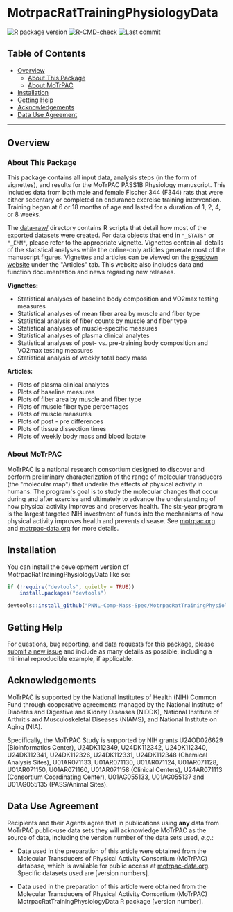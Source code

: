 # MotrpacRatTrainingPhysiologyData

<!-- badges: start -->

![R package version](https://img.shields.io/github/r-package/v/PNNL-Comp-Mass-Spec/MotrpacRatTrainingPhysiologyData?label=R%20package)
[![R-CMD-check](https://github.com/PNNL-Comp-Mass-Spec/MotrpacRatTrainingPhysiologyData/actions/workflows/R-CMD-check.yaml/badge.svg)](https://github.com/PNNL-Comp-Mass-Spec/MotrpacRatTrainingPhysiologyData/actions/workflows/R-CMD-check.yaml)
![Last commit](https://img.shields.io/github/last-commit/PNNL-Comp-Mass-Spec/MotrpacRatTrainingPhysiologyData/master)

<!-- badges: end -->

## Table of Contents

* [Overview](#overview)
  * [About This Package](#about-this-package)
  * [About MoTrPAC](#about-motrpac)
* [Installation](#installation)
* [Getting Help](#getting-help)
* [Acknowledgements](#acknowledgements)
* [Data Use Agreement](#data-use-agreement)

***

## Overview

### About This Package

This package contains all input data, analysis steps (in the form of vignettes), and results for the MoTrPAC PASS1B Physiology manuscript. This includes data from both male and female Fischer 344 (F344) rats that were either sedentary or completed an endurance exercise training intervention. Training began at 6 or 18 months of age and lasted for a duration of 1, 2, 4, or 8 weeks.

The [data-raw/](https://github.com/PNNL-Comp-Mass-Spec/MotrpacRatTrainingPhysiologyData/tree/master/data-raw) directory contains R scripts that detail how most of the exported datasets were created. For data objects that end in `"_STATS"` or `"_EMM"`, please refer to the appropriate vignette. Vignettes contain all details of the statistical analyses while the online-only articles generate most of the manuscript figures. Vignettes and articles can be viewed on the [pkgdown website](https://pnnl-comp-mass-spec.github.io/MotrpacRatTrainingPhysiologyData/) under the "Articles" tab. This website also includes data and function documentation and news regarding new releases.

**Vignettes:**

* Statistical analyses of baseline body composition and VO2max testing measures
* Statistical analyses of mean fiber area by muscle and fiber type
* Statistical analysis of fiber counts by muscle and fiber type
* Statistical analyses of muscle-specific measures 
* Statistical analyses of plasma clinical analytes
* Statistical analyses of post- vs. pre-training body composition and VO2max testing measures
* Statistical analysis of weekly total body mass

**Articles:**

* Plots of plasma clinical analytes
* Plots of baseline measures
* Plots of fiber area by muscle and fiber type
* Plots of muscle fiber type percentages
* Plots of muscle measures
* Plots of post - pre differences
* Plots of tissue dissection times
* Plots of weekly body mass and blood lactate


### About MoTrPAC

MoTrPAC is a national research consortium designed to discover and perform preliminary characterization of the range of molecular transducers (the "molecular map") that underlie the effects of physical activity in humans. The program's goal is to study the molecular changes that occur during and after exercise and ultimately to advance the understanding of how physical activity improves and preserves health. The six-year program is the largest targeted NIH investment of funds into the mechanisms of how physical activity improves health and prevents disease. See [motrpac.org](https://www.motrpac.org/) and [motrpac-data.org](https://motrpac-data.org/) for more details.

## Installation

You can install the development version of MotrpacRatTrainingPhysiologyData like so:

``` r
if (!require("devtools", quietly = TRUE))
    install.packages("devtools")

devtools::install_github("PNNL-Comp-Mass-Spec/MotrpacRatTrainingPhysiologyData")
```

## Getting Help

For questions, bug reporting, and data requests for this package, please [submit a new issue](https://github.com/PNNL-Comp-Mass-Spec/MotrpacRatTrainingPhysiologyData/issues) and include as many details as possible, including a minimal reproducible example, if applicable.

## Acknowledgements

MoTrPAC is supported by the National Institutes of Health (NIH) Common Fund through cooperative agreements managed by the National Institute of Diabetes and Digestive and Kidney Diseases (NIDDK), National Institute of Arthritis and Musculoskeletal Diseases (NIAMS), and National Institute on Aging (NIA).

Specifically, the MoTrPAC Study is supported by NIH grants U24OD026629 (Bioinformatics Center), U24DK112349, U24DK112342, U24DK112340, U24DK112341, U24DK112326, U24DK112331, U24DK112348 (Chemical Analysis Sites), U01AR071133, U01AR071130, U01AR071124, U01AR071128, U01AR071150, U01AR071160, U01AR071158 (Clinical Centers), U24AR071113 (Consortium Coordinating Center), U01AG055133, U01AG055137 and U01AG055135 (PASS/Animal Sites).

## Data Use Agreement

Recipients and their Agents agree that in publications using **any** data from MoTrPAC public-use data sets they will acknowledge MoTrPAC as the source of data, including the version number of the data sets used, *e.g.*:

-   Data used in the preparation of this article were obtained from the Molecular Transducers of Physical Activity Consortium (MoTrPAC) database, which is available for public access at [motrpac-data.org](motrpac-data.org). Specific datasets used are [version numbers].

-   Data used in the preparation of this article were obtained from the Molecular Transducers of Physical Activity Consortium (MoTrPAC) MotrpacRatTrainingPhysiologyData R package [version number].
